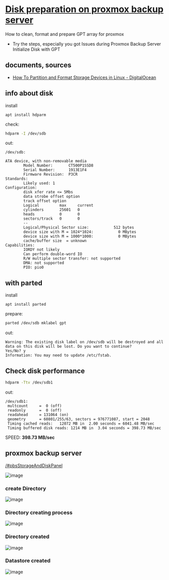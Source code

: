 # [Disk preparation on proxmox backup server](https://tom-sapletta-com.github.io/proxmox-disk/)

How to clean, format and prepare GPT array for proxmox

+ Try the steps, especially you got Issues during Proxmox Backup Server Initialize Disk with GPT 

## documents, sources

+ [How To Partition and Format Storage Devices in Linux - DigitalOcean](https://www.digitalocean.com/community/tutorials/how-to-partition-and-format-storage-devices-in-linux)


## info about disk

install
```
apt install hdparm
```

check:
```bash    
hdparm -I /dev/sdb  
```

out:
```
/dev/sdb:

ATA device, with non-removable media
        Model Number:       CT500P1SSD8                             
        Serial Number:      1913E1F4        
        Firmware Revision:  P3CR
Standards:
        Likely used: 1
Configuration:
        disk xfer rate <= 5Mbs
        data strobe offset option
        track offset option
        Logical         max     current
        cylinders       25601   0
        heads           0       0
        sectors/track   0       0
        --
        Logical/Physical Sector size:           512 bytes
        device size with M = 1024*1024:           0 MBytes
        device size with M = 1000*1000:           0 MBytes 
        cache/buffer size  = unknown
Capabilities:
        IORDY not likely
        Can perform double-word IO
        R/W multiple sector transfer: not supported
        DMA: not supported
        PIO: pio0
```



## with parted

install
```
apt install parted
```

prepare:
```bash
parted /dev/sdb mklabel gpt
```

out:
```
Warning: The existing disk label on /dev/sdb will be destroyed and all data on this disk will be lost. Do you want to continue?
Yes/No? y                                                                 
Information: You may need to update /etc/fstab.
```


## Check disk performance

```bash
hdparm -Ttv /dev/sdb1
```

out:
```
/dev/sdb1:
 multcount     =  0 (off)
 readonly      =  0 (off)
 readahead     = 131064 (on)
 geometry      = 60801/255/63, sectors = 976771087, start = 2048
 Timing cached reads:   12072 MB in  2.00 seconds = 6041.48 MB/sec
 Timing buffered disk reads: 1214 MB in  3.04 seconds = 398.73 MB/sec
```

SPEED: **398.73 MB/sec**

## proxmox backup server


[/#pbsStorageAndDiskPanel](#pbsStorageAndDiskPanel)

![image](https://github.com/tom-sapletta-com/disk/assets/5669657/e56d1297-9dc4-43d7-80fc-837007d94312)



### create Directory

![image](https://github.com/tom-sapletta-com/disk/assets/5669657/015cede6-26e3-4946-a28c-dd6fb8df4fcd)


### Directory creating process

![image](https://github.com/tom-sapletta-com/disk/assets/5669657/730d2dcb-2e83-41cb-9474-71625a4021aa)


### Directory created

![image](https://github.com/tom-sapletta-com/disk/assets/5669657/28222c46-3b6b-4639-badb-464c8d8a7acd)


### Datastore created

![image](https://github.com/tom-sapletta-com/disk/assets/5669657/2b425743-a881-41cb-968b-3e66bec36072)

